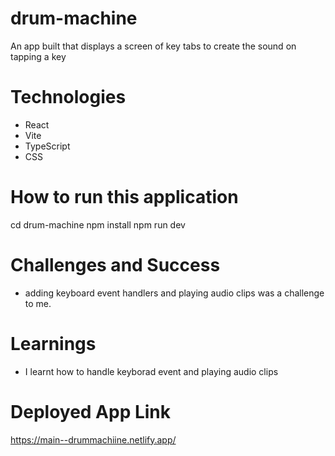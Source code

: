 # drum-machine
An app built that displays a screen of key tabs to create the sound on tapping a key

# Technologies
- React
- Vite
- TypeScript
- CSS
  
# How to run this application
 cd drum-machine
 npm install
 npm run dev

# Challenges and Success
- adding keyboard event handlers and playing audio clips was a challenge to me.

# Learnings
- I learnt how to handle keyborad event and playing audio clips

# Deployed App Link
https://main--drummachiine.netlify.app/
